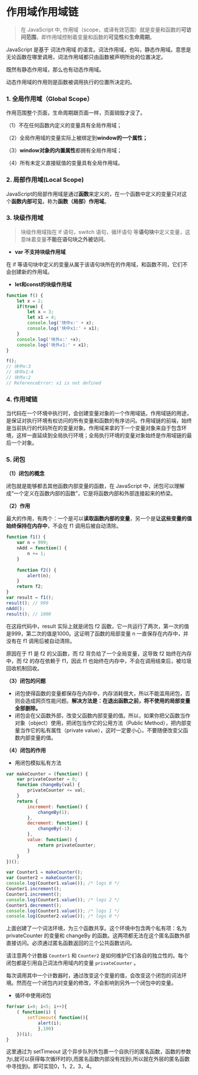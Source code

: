 # 作用域作用域链

> 在 JavaScript 中, 作用域（scope，或译有效范围）就是变量和函数的**可访问范围**，即作用域控制着变量和函数的**可见性**和**生命周期**。

JavaScript 是基于 词法作用域 的语言。词法作用域，也叫，静态作用域。意思是无论函数在哪里调用，词法作用域都只由函数被声明所处的位置决定。

既然有静态作用域，那么也有动态作用域。

动态作用域的作用则是函数被调用执行的位置所决定的。

### 1. 全局作用域（Global Scope）

作用范围整个页面，生命周期跟页面一样，页面销毁才没了。

（1）不在任何函数内定义的变量具有全局作用域；

（2）全局作用域的变量实际上被绑定到**window的一个属性；**

（3）**window对象的内置属性**都拥有全局作用域；

（4）所有未定义直接赋值的变量具有全局作用域。

### 2. 局部作用域(Local Scope)

JavaScript的局部作用域是通过**函数**来定义的，在一个函数中定义的变量只对这个**函数内部可见**，称为**函数（局部）作用域**。

### 3. 块级作用域

> 块级作用域指在 If 语句，switch 语句，循环语句 等**语句块**中定义变量，这意味着变量**不能在语句块之外被访问**。

+ **var 不支持块级作用域**

在 if 等语句块中定义的变量从属于该语句块所在的作用域，和函数不同，它们不会创建新的作用域。

+ **let和const的块级作用域**

```js
function f() {
    let x = 2;
    if(true) {
        let x = 3;
        let x1 = 4;
        console.log('块中x:' + x);
        console.log('块中x1:' + x1);
    }
    console.log('块外x:' +x);
    console.log('块外x1:' + x1);
}

f(); 
// 块中x:3
// 块中x1:4
// 块外x:2
// ReferenceError: x1 is not defined
```

### 4. 作用域链

当代码在一个环境中执行时，会创建变量对象的一个作用域链。作用域链的用途，是保证对执行环境有权访问的所有变量和函数的有序访问。作用域链的前端，始终是当前执行的代码所在的变量对象。作用域来拿的下一个变量对象来自于包含环境，这样一直延续到全局执行环境；全局执行环境的变量对象始终是作用域链的最后一个对象。

### 5. 闭包

**（1）闭包的概念**

闭包就是能够都去其他函数内部变量的函数，在 JavaScript 中，闭包可以理解成“一个定义在函数内部的函数”，它是将函数内部和外部连接起来的桥梁。

**（2）作用**

最大的作用，有两个：一个是可以**读取函数内部的变量**，另一个是**让这些变量的值始终保持在内存中**，不会在 f1 调用后被自动清除。

```js
function f1() {
    var n = 999;
    nAdd = function() {
        n += 1;
    }
    
    function f2() {
        alert(n);
    }
    return f2;
}
var result = f1();
result(); // 999
nAdd();
result(); // 1000
```

在这段代码中，result 实际上就是闭包 f2 函数，它一共运行了两次，第一次的值是999，第二次的值是1000。这证明了函数的局部变量 n 一直保存在内存中，并没有在 f1 调用后被自动清除。

原因在于 f1 是 f2 的父函数，而 f2 背负给了一个全局变量，这导致 f2 始终在内存中，而 f2 的存在依赖于 f1，因此 f1 也始终在内存中，不会在调用结束后，被垃圾回收机制回收。

**（3）闭包的问题**

- 闭包使得函数的变量都保存在内存中，内存消耗很大，所以不能滥用闭包，否则会造成网页性能问题。**解决方法是：在退出函数之前，将不使用的局部变量全部删除。**
- 闭包会在父函数外部，改变父函数内部变量的值。所以，如果你把父函数当作对象（object）使用，把闭包当作它的公用方法（Public Method），把内部变量当作它的私有属性（private value），这时一定要小心，不要随便改变父函数内部变量的值。

**（4）闭包的作用**

+ 用闭包模拟私有方法

```js
var makeCounter = (function() {
    var privateCounter = 0;
    function changeBy(val) {
        privateCounter += val;
    }
    return {
        increment: function() {
            changeBy(1);
        },
        decrement: function() {
            changeBy(-1);
        },
        value: function() {
            return privateCounter;
        }
    }
})();

var Counter1 = makeCounter();
var Counter2 = makeCounter();
console.log(Counter1.value()); /* logs 0 */
Counter1.increment();
Counter1.increment();
console.log(Counter1.value()); /* logs 2 */
Counter1.decrement();
console.log(Counter1.value()); /* logs 1 */
console.log(Counter2.value()); /* logs 0 */
```

上面创建了一个词法环境，为三个函数共享。这个环境中包含两个私有项：名为 privateCounter 的变量和 changeBy 的函数。这两项都无法在这个匿名函数外部直接访问。必须通过匿名函数返回的三个公共函数访问。

请注意两个计数器 `Counter1` 和 `Counter2` 是如何维护它们各自的独立性的。每个闭包都是引用自己词法作用域内的变量 `privateCounter` 。

每次调用其中一个计数器时，通过改变这个变量的值，会改变这个闭包的词法环境。然而在一个闭包内对变量的修改，不会影响到另外一个闭包中的变量。

+ 循环中使用闭包

```js
for(var i=0; i<5; i++){
    ( function(i) {
        setTimeout( function(){
    		alert(i);
  			},100)
    })(i); 
}

```

这里通过为 setTimeout 这个异步队列外包裹一个自执行的匿名函数，函数的参数为i,就可以获得每次循环时的i,而匿名函数内部没有找到i,所以就在外层的匿名函数中寻找到i。即可实现0，1，2，3，4。